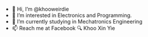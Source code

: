 - 👋 Hi, I’m @khooweirdie
- 👀 I’m interested in Electronics and Programming.
- 🌱 I’m currently studying in Mechatronics Engineering
- 📫 Reach me at Facebook 🔍 Khoo Xin Yie

<!---
khooweirdie/khooweirdie is a ✨ special ✨ repository because its `README.md` (this file) appears on your GitHub profile.
You can click the Preview link to take a look at your changes.
--->

